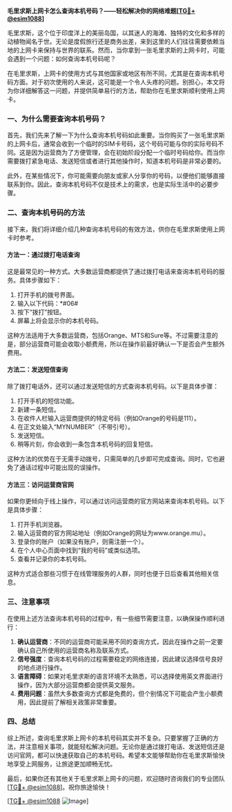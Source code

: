 **毛里求斯上网卡怎么查询本机号码？——轻松解决你的网络难题[[TG💪+ @esim1088](https://t.me/s/esim1088)]**

毛里求斯，这个位于印度洋上的美丽岛国，以其迷人的海滩、独特的文化和多样的动植物闻名于世。无论是度假旅行还是商务出差，来到这里的人们往往需要依赖当地的上网卡来保持与世界的联系。然而，当你拿到一张毛里求斯的上网卡时，可能会遇到一个问题：如何查询本机号码呢？

在毛里求斯，上网卡的使用方式与其他国家或地区有所不同，尤其是在查询本机号码方面。对于初次使用的人来说，这可能是一个令人头疼的问题。别担心，本文将为你详细解答这一问题，并提供简单易行的方法，帮助你在毛里求斯顺利使用上网卡。

### 一、为什么需要查询本机号码？

首先，我们先来了解一下为什么查询本机号码如此重要。当你购买了一张毛里求斯的上网卡后，通常会收到一个临时的SIM卡号码，这个号码可能与你的实际号码不同。这是因为运营商为了方便管理，会在初始阶段分配一个临时号码给你。而当你需要拨打紧急电话、发送短信或者进行其他操作时，知道本机号码是非常必要的。

此外，在某些情况下，你可能需要向朋友或家人分享你的号码，以便他们能够直接联系到你。因此，查询本机号码不仅是技术上的需求，也是实际生活中的必要步骤。

### 二、查询本机号码的方法

接下来，我们将详细介绍几种查询本机号码的有效方法，供你在毛里求斯使用上网卡时参考。

#### 方法一：通过拨打电话查询

这是最常见的一种方式。大多数运营商都提供了通过拨打电话来查询本机号码的服务。具体步骤如下：

1. 打开手机的拨号界面。
2. 输入以下代码：*#06#
3. 按下“拨打”按钮。
4. 屏幕上将会显示你的本机号码。

这种方法适用于大多数运营商，包括Orange、MTS和Sure等。不过需要注意的是，部分运营商可能会收取小额费用，所以在操作前最好确认一下是否会产生额外费用。

#### 方法二：发送短信查询

除了拨打电话外，还可以通过发送短信的方式查询本机号码。以下是具体步骤：

1. 打开手机的短信功能。
2. 新建一条短信。
3. 在收件人栏输入运营商提供的特定号码（例如Orange的号码是111）。
4. 在正文处输入“MYNUMBER”（不带引号）。
5. 发送短信。
6. 稍等片刻，你会收到一条包含本机号码的回复短信。

这种方法的优势在于无需手动拨号，只需简单的几步即可完成查询。同时，它也避免了通话过程中可能出现的误操作。

#### 方法三：访问运营商官网

如果你更倾向于线上操作，可以通过访问运营商的官方网站来查询本机号码。以下是具体步骤：

1. 打开手机浏览器。
2. 输入运营商的官方网站地址（例如Orange的网址为www.orange.mu）。
3. 登录你的账户（如果没有账户，则需注册一个）。
4. 在个人中心页面中找到“我的号码”或类似选项。
5. 查看并记录你的本机号码。

这种方式适合那些习惯于在线管理服务的人群，同时也便于日后查看其他相关信息。

### 三、注意事项

在使用上述方法查询本机号码的过程中，有一些细节需要注意，以确保操作顺利进行：

1. **确认运营商**：不同的运营商可能采用不同的查询方式，因此在操作之前一定要确认自己所使用的运营商名称及联系方式。
2. **信号强度**：查询本机号码的过程需要稳定的网络连接，因此建议选择信号良好的地点进行操作。
3. **语言障碍**：如果对毛里求斯的语言环境不太熟悉，可以选择使用英文界面进行操作，因为大部分运营商都会提供英文服务。
4. **费用问题**：虽然大多数查询方式都是免费的，但个别情况下可能会产生小额费用，因此提前了解相关政策非常重要。

### 四、总结

综上所述，查询毛里求斯上网卡的本机号码其实并不复杂。只要掌握了正确的方法，并注意相关事项，就能轻松解决问题。无论你是通过拨打电话、发送短信还是访问官网，都可以快速获取自己的本机号码。希望本文能够帮助你在毛里求斯愉快地享受上网服务，让旅途更加顺畅无忧。

最后，如果你还有其他关于毛里求斯上网卡的问题，欢迎随时咨询我们的专业团队[[TG💪+ @esim1088](https://t.me/s/esim1088)]。祝你旅途愉快！

[[TG💪+ @esim1088](https://t.me/s/esim1088) ![Image](https://i.postimg.cc/4NQfJmqS/Snipaste-2025-05-13-00-14-12.png)]